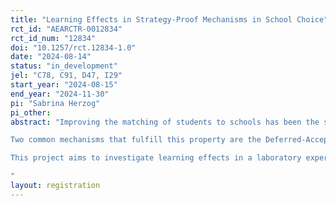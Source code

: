 ```yaml
---
title: "Learning Effects in Strategy-Proof Mechanisms in School Choice"
rct_id: "AEARCTR-0012834"
rct_id_num: "12834"
doi: "10.1257/rct.12834-1.0"
date: "2024-08-14"
status: "in_development"
jel: "C78, C91, D47, I29"
start_year: "2024-08-15"
end_year: "2024-11-30"
pi: "Sabrina Herzog"
pi_other:
abstract: "Improving the matching of students to schools has been the subject of much research in recent years. Since school choice can have a long-lasting educational impact on individuals’ lives, the mechanism determining the matching should be chosen with care. One property that researchers and policymakers have agreed on being desirable is that the matching mechanism in an educational setting should be strategy-proof in order to give applicants fair chances to submit their preferences over schools. Faced with a strategy-proof matching mechanism, it is a (weakly) dominant strategy for applicants to submit their true preferences. However, empirical evidence has shown that people fail to understand strategy-proofness and instead try to strategically manipulate their preference submissions. 
Two common mechanisms that fulfill this property are the Deferred-Acceptance (DA) mechanism and the Top Trading Cycles (TTC) mechanism. The discussion around which mechanism is best to implement often favors the DA mechanism. Much of the research is concerned with making strategy-proofness clearer to applicants and to adjust the application procedure to facilitate truthful preference submission. What is less clear, however, is how good individuals are at learning how to participate in either mechanism. What if it turns out that individuals are much better at learning how to participate in the TTC than the DA mechanism? Since parents often have to make school choice decisions multiple times (e.g., for several levels of education such as kindergarten, primary school, secondary school, etc., or if they have more than one child), the comprehension of learning effects allows for a broader overall understanding of how people behave in these decisions.
This project aims to investigate learning effects in a laboratory experiment and to re-evaluate the DA and TTC mechanism in terms of comprehensibility and learning behavior. In 20 rounds, students are matched in groups of four and have to decide on their preference submissions in an artificial school choice setting where they compete over four schools. The matching outcome is determined by either the DA or the TTC mechanism. In addition to comparing learning effects in the DA versus TTC mechanism, measured as increases in truth-telling rates, in a second treatment variation advice is added on the dominant strategy (submitting preferences truthfully). This allows for an analysis of the extent to which improvements are due to learning versus advice. A subsequent survey on subjects' strategies, and economic and socio-economic preferences is intended to help deepen the understanding of the findings. 
"
layout: registration
---
```


